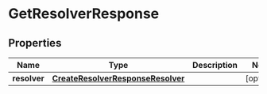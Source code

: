 

# GetResolverResponse


## Properties

| Name | Type | Description | Notes |
|------------ | ------------- | ------------- | -------------|
|**resolver** | [**CreateResolverResponseResolver**](CreateResolverResponseResolver.md) |  |  [optional] |



